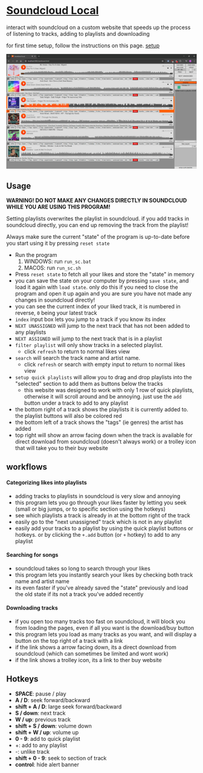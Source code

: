 # [Soundcloud Local](https://github.com/ta946/Soundcloud-Local)

interact with soundcloud on a custom website that speeds up the process of listening to tracks, adding to playlists and downloading

for first time setup, follow the instructions on this page. [setup](./docs/setup.md)

![likes_view](./docs/likes_view.jpg "likes view")

## Usage

**WARNING! DO NOT MAKE ANY CHANGES DIRECTLY IN SOUNDCLOUD WHILE YOU ARE USING THIS PROGRAM!**

Setting playlists overwrites the playlist in soundcloud. if you add tracks in soundcloud directly, you can end up removing the track from the playlist!

Always make sure the current "state" of the program is up-to-date before you start using it by pressing `reset state`

* Run the program
	1. WINDOWS: run `run_sc.bat`
	1. MACOS: run `run_sc.sh`
* Press `reset state` to fetch all your likes and store the "state" in memory
* you can save the state on your computer by pressing `save state`, and load it again with `load state`. only do this if you need to close the program and open it up again and you are sure you have not made any changes in soundcloud directly!
* you can see the current index of your liked track, it is numbered in reverse, `0` being your latest track
* `index` input box lets you jump to a track if you know its index
* `NEXT UNASSIGNED` will jump to the next track that has not been added to any playlists
* `NEXT ASSIGNED` will jump to the next track that is in a playlist
* `filter playlist` will only show tracks in a selected playlist.
	* click `refresh` to return to normal likes view
* `search` will search the track name and artist name.
	* click `refresh` or search with empty input to return to normal likes view
* `setup quick playlists` will allow you to drag and drop playlists into the "selected" section to add them as buttons below the tracks
	* this website was designed to work with only 1 row of quick playlists, otherwise it will scroll around and be annoying. just use the `add` button under a track to add to any playlist
* the bottom right of a track shows the playlists it is currently added to. the playlist buttons will also be colored red
* the bottom left of a track shows the "tags" (ie genres) the artist has added
* top right will show an arrow facing down when the track is available for direct download from soundcloud (doesn't always work) or a trolley icon that will take you to their buy website

## workflows

#### Categorizing likes into playlists
* adding tracks to playlists in soundcloud is very slow and annoying
* this program lets you go through your likes faster by letting you seek (small or big jumps, or to specific section using the hotkeys)
* see which playlists a track is already in at the bottom right of the track
* easily go to the "next unassigned" track which is not in any playlist
* easily add your tracks to a playlist by using the quick playlist buttons or hotkeys. or by clicking the `+.add` button (or `+` hotkey) to add to any playlist

#### Searching for songs
* soundcloud takes so long to search through your likes
* this program lets you instantly search your likes by checking both track name and artist name
* its even faster if you've already saved the "state" previously and load the old state if its not a track you've added recently

#### Downloading tracks
* if you open too many tracks too fast on soundcloud, it will block you from loading the pages, even if all you want is the download/buy button
* this program lets you load as many tracks as you want, and will display a button on the top right of a track with a link
* if the link shows a arrow facing down, its a direct download from soundcloud (which can sometimes be limited and wont work)
* if the link shows a trolley icon, its a link to ther buy website

## Hotkeys

* **SPACE**: pause / play
* **A / D**: seek forward/backward
* **shift + A / D**: large seek forward/backward
* **S / down**: next track
* **W / up**: previous track
* **shift + S / down**: volume down
* **shift + W / up**: volume up
* **0 - 9**: add to quick playlist
* \+: add to any playlist
* \-: unlike track
* **shift + 0 - 9**: seek to section of track
* **control**: hide alert banner
